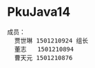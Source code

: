 # PkuJava14
<html>
<pre>
成员：
  贾世琳 1501210924 组长   
  董志   1501210894        
  曹天元 1501210876        
<pre>
<html>
